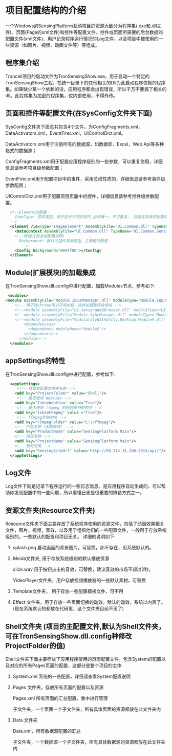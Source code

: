 # 项目配置结构的介绍

一个Windows的SensingPlatform互动项目的资源大致分为程序集(.exe和.dll文件)、页面(Page的xml文件)和控件等配置文件、控件或页面所需要的后台数据的配置文件(xml文件)、用户记录程序运行情况的Log文件、以及项目中被使用的一些资源（如图片、视频、动画文件等）等组成。

## 程序集介绍

Troncell项目的启动文件为TronSensingShow.exe，用于启动一个特定的TronSensingShow工程，在统一目录下的其他相关的Dll为此启动程序依赖的程序集。如果缺少某一个依赖的话，应用程序都会出现错误，所以千万不要漏了相关的dll。此程序集为加密的程序集，仅内部使用，不得外传。

## 页面和控件等配置文件(在SysConfig文件夹下面)

SysConfig文件夹下面总共包含4个文件。为ConfigFragments.xml，DataActivators.xml，EventFirer.xml，UIControlDict.xml。

DataActivators.xml用于注册所有的数据源，如数据库、Excel，Web Api等多种格式的数据源；

ConfigFragments.xml用于配置应用程序级别的一些参数，可以重复使用，详细信息请参考项目级参数配置；

EventFirer.xml用于配置项目中的事件，采用总线性质的，详细信息请参考事件级参数配置；

UIControlDict.xml用于配置项目页面中的控件，详细信息请参考控件级参数配置。
```xml
  <!--Element的配置：
    ViewType: 控件类型，用于区分不同的控件,必须唯一，不可重复。 后面在具体的配置中，用这个名字配置控件，通过ViewType来引用对应的控件
  -->
  <Element ViewType="ImageElement" AssemblyFile="UI.Common.dll" TypeName="UI.Common.SensingControl.ImageControl, UI.Common, Version=1.0.0.0, Culture=neutral, PublicKeyToken=null">
    <DataContext AssemblyFile="UI.Common.dll" TypeName="UI.Common.SensingView.ImageElementViewModel, UI.Common, Version=1.0.0.0, Culture=neutral, PublicKeyToken=null" />
    <!--特定UI的全局配置说明:
      Background: 默认的控件背景颜色，方便调试使用 
       -->
    <Config Background="#00ff00"></Config>
  </Element>
```

## Module(扩展模块)的加载集成
在TronSensingShow.dll.config中进行配置，加载Modules节点，参考如下:

```xml
 <modules>
<module assemblyFile="Module.InputManager.dll" moduleType="Module.InputManager.UdpServerInput, Module.InputManager, Version=1.0.0.0, Culture=neutral, PublicKeyToken=null" moduleName="Module.InputManager" startupLoaded="true" />
    <!-- 用不到chrome可以不用加载，这样加载程序会很快 -->
    <!--<module assemblyFile="UI.SensingWebBrowser.dll" moduleType="UI.SensingWebBrowser.SensingWebBrowserModule, UI.SensingWebBrowser, Version=1.0.0.0, Culture=neutral, PublicKeyToken=null" moduleName="UI.SensingWebBrowser" startupLoaded="true"/>-->
    <!--<module assemblyFile="Module.SyncManager.dll" moduleType="Module.SyncManager.SyncManager, Module.SyncManager, Version=1.0.0.0, Culture=neutral, PublicKeyToken=null" moduleName="Module.SyncManager" startupLoaded="true" />-->
    <!--<module assemblyFile="ModularityWithUnity.Desktop.ModuleF.dll" moduleType="ModularityWithUnity.Desktop.ModuleF, ModularityWithUnity.Desktop.ModuleF, Version=1.0.0.0, Culture=neutral, PublicKeyToken=null" moduleName="ModuleF" startupLoaded="true">
        <dependencies>
          <dependency moduleName="ModuleE"/>
        </dependencies>
      </module>-->
  </modules>
```


## appSettings的特性
在TronSensingShow.dll.config中进行配置，参考如下:
```xml
  <appSettings>
     <!-- 项目主配置文件夹名称 -->
    <add key="ProjectFolder" value="Shell"/>
     <!-- 是否使用 Webview -->
    <add key="IsUseWebView" value="True"/>
     <!-- 是否使用 ffmpeg 的视频支持的控件 -->
    <add key="IsUseFFmpeg" value ="True"/>
     <!-- ffmpeg存放地址 -->
    <add key="FFmpegFolder" value="C:\\ffmpeg"/>
    <!-- 产品名称（无需修改） -->
    <add key="ProductName" value="SensingPlatform Main"/>
    <!-- 项目名称 -->
    <add key="ProjectName" value="SensingPlatform Main"/>
    <!-- 暂时无用 -->
    <add key="SensingSiteUrl" value="http://58.214.31.206:2015/api/"/>
  </appSettings>
```


## Log文件

Log文件下就是记录下程序运行的一些日志信息。是应用程序自动生成的，可以帮助你发现配置中的一些问题，所以看懂日志是很重要的排错方式之一。

## 资源文件夹(Resource文件夹)

Resource文件夹下面主要存放了系统程序使用的资源文件，包括了动画效果相关文件，图片，视频，音效、以及用于组织他们的一些配置文件，一般用于存放系统级别的，一些默认的配置和项目无关。
详细的说明如下:
1. splash.png 启动画面的背景图片，可替换，如不存在，用系统默认的。
3. Meida文件夹, 用于存放系统级别的默认播放资源
   
   click.wav 用于按钮点击的音效，可替换，建议音效的市场不超过2秒。

   VideoPlayer文件夹，用户存放视频播放器的一些默认素材，可替换
   
4. Template文件夹， 用于存放一些配置模板文件，可不用
5. Effect 文件夹，用于存放一些页面切换的动效，默认的动效，系统以内置了。(现在系统默认的都放在代码里，这个文件夹目前不用了)

## Shell文件夹 (项目的主配置文件,默认为Shell文件夹，可在TronSensingShow.dll.config种修改ProjectFolder的值)

Shell文件夹下面主要存放了应用程序使用的页面配置文件，包含System的配置以及对应的所有Pages页面的配置，这部分是整个项目的主体
1. System.xml 系统的一些配置，详细请查看System配置说明
2. Pages 文件夹，存放所有页面的配置以及资源

   Pages.xml 所有页面的汇总配置，集中进行管理

   子文件夹，一个页面一个子文件夹，所有具体页面的资源都放在此文件夹内
4. Data 文件夹

   Data.xml，所有数据源配置的汇总

   子文件夹，一个数据源一个子文件夹，所有具体数据源的资源都放在此文件夹内

